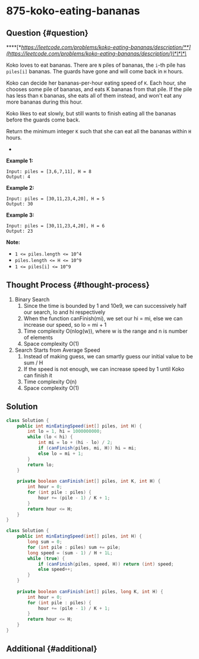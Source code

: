 # 875-koko-eating-bananas

## Question {#question}

\*\*\*\*[**https://leetcode.com/problems/koko-eating-bananas/description/**](https://leetcode.com/problems/koko-eating-bananas/description/)\*\*\*\*

Koko loves to eat bananas.  There are `N` piles of bananas, the `i`-th pile has `piles[i]` bananas.  The guards have gone and will come back in `H` hours.

Koko can decide her bananas-per-hour eating speed of `K`.  Each hour, she chooses some pile of bananas, and eats K bananas from that pile.  If the pile has less than `K` bananas, she eats all of them instead, and won't eat any more bananas during this hour.

Koko likes to eat slowly, but still wants to finish eating all the bananas before the guards come back.

Return the minimum integer `K` such that she can eat all the bananas within `H` hours.

* 
**Example 1:**

```text
Input: piles = [3,6,7,11], H = 8
Output: 4
```

**Example 2:**

```text
Input: piles = [30,11,23,4,20], H = 5
Output: 30
```

**Example 3:**

```text
Input: piles = [30,11,23,4,20], H = 6
Output: 23
```

**Note:**

* `1 <= piles.length <= 10^4`
* `piles.length <= H <= 10^9`
* `1 <= piles[i] <= 10^9`

## Thought Process {#thought-process}

1. Binary Search
   1. Since the time is bounded by 1 and 10e9, we can successively half our search, lo and hi respectively
   2. When the function canFinish\(mi\), we set our hi = mi, else we can increase our speed, so lo = mi + 1
   3. Time complexity O\(nlog\(w\)\), where w is the range and n is number of elements
   4. Space complexity O\(1\)
2. Search Starts from Average Speed
   1. Instead of making guess, we can smartly guess our initial value to be sum / H
   2. If the speed is not enough, we can increase speed by 1 until Koko can finish it
   3. Time complexity O\(n\)
   4. Space complexity O\(1\)

## Solution

```java
class Solution {
    public int minEatingSpeed(int[] piles, int H) {
        int lo = 1, hi = 1000000000;
        while (lo < hi) {
            int mi = lo + (hi - lo) / 2;
            if (canFinish(piles, mi, H)) hi = mi;
            else lo = mi + 1;
        }
        return lo;
    }
    
    private boolean canFinish(int[] piles, int K, int H) {
        int hour = 0;
        for (int pile : piles) {
            hour += (pile - 1) / K + 1;
        }
        return hour <= H;
    }
}
```

```java
class Solution {
    public int minEatingSpeed(int[] piles, int H) {
        long sum = 0;
        for (int pile : piles) sum += pile;
        long speed = (sum - 1) / H + 1L;
        while (true) {
            if (canFinish(piles, speed, H)) return (int) speed;
            else speed++;
        }
    }
    
    private boolean canFinish(int[] piles, long K, int H) {
        int hour = 0;
        for (int pile : piles) {
            hour += (pile - 1) / K + 1;
        }
        return hour <= H;
    }
}
```

## Additional {#additional}

